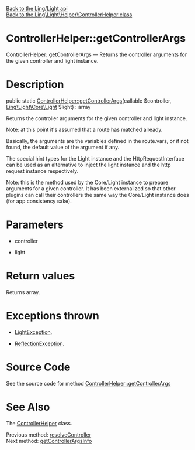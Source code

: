 [Back to the Ling/Light api](https://github.com/lingtalfi/Light/blob/master/doc/api/Ling/Light.md)<br>
[Back to the Ling\Light\Helper\ControllerHelper class](https://github.com/lingtalfi/Light/blob/master/doc/api/Ling/Light/Helper/ControllerHelper.md)


ControllerHelper::getControllerArgs
================



ControllerHelper::getControllerArgs — Returns the controller arguments for the given controller and light instance.




Description
================


public static [ControllerHelper::getControllerArgs](https://github.com/lingtalfi/Light/blob/master/doc/api/Ling/Light/Helper/ControllerHelper/getControllerArgs.md)(callable $controller, [Ling\Light\Core\Light](https://github.com/lingtalfi/Light/blob/master/doc/api/Ling/Light/Core/Light.md) $light) : array




Returns the controller arguments for the given controller and light instance.

Note: at this point it's assumed that a route has matched already.


Basically, the arguments are the variables defined in the route.vars,
or if not found, the default value of the argument if any.

The special hint types for the Light instance and the HttpRequestInterface can be used
as an alternative to inject the light instance and the http request instance respectively.



Note: this is the method used by the Core/Light instance to prepare arguments for a given controller.
It has been externalized so that other plugins can call their controllers the same way the Core/Light instance
does (for app consistency sake).




Parameters
================


- controller

    

- light

    


Return values
================

Returns array.


Exceptions thrown
================

- [LightException](https://github.com/lingtalfi/Light/blob/master/doc/api/Ling/Light/Exception/LightException.md).&nbsp;

- [ReflectionException](http://php.net/manual/en/class.reflectionexception.php).&nbsp;







Source Code
===========
See the source code for method [ControllerHelper::getControllerArgs](https://github.com/lingtalfi/Light/blob/master/Helper/ControllerHelper.php#L197-L267)


See Also
================

The [ControllerHelper](https://github.com/lingtalfi/Light/blob/master/doc/api/Ling/Light/Helper/ControllerHelper.md) class.

Previous method: [resolveController](https://github.com/lingtalfi/Light/blob/master/doc/api/Ling/Light/Helper/ControllerHelper/resolveController.md)<br>Next method: [getControllerArgsInfo](https://github.com/lingtalfi/Light/blob/master/doc/api/Ling/Light/Helper/ControllerHelper/getControllerArgsInfo.md)<br>

